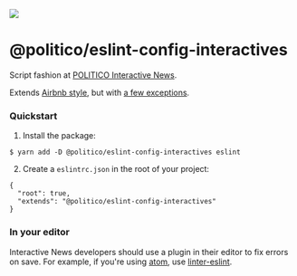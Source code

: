 ![](https://www.politico.com/interactives/cdn/images/badge.svg)

# @politico/eslint-config-interactives

Script fashion at [POLITICO Interactive News](https://github.com/The-Politico).

Extends [Airbnb style](https://github.com/airbnb/javascript/), but with [a few exceptions](https://github.com/The-Politico/newsroom-coding-style#usage-amendments).

### Quickstart

1.  Install the package:
```
$ yarn add -D @politico/eslint-config-interactives eslint
```



2.  Create a `eslintrc.json` in the root of your project:
```
{
  "root": true,
  "extends": "@politico/eslint-config-interactives"
}
```


### In your editor

Interactive News developers should use a plugin in their editor to fix errors on save. For example, if you're using [atom](https://atom.io/), use [linter-eslint](https://atom.io/packages/linter-eslint).
